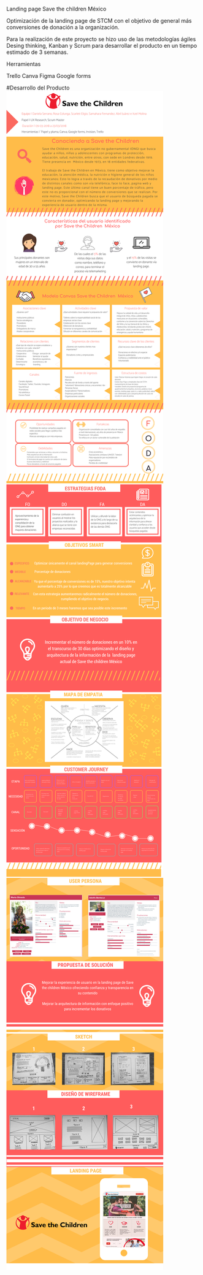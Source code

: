  Landing page Save the children México

 Optimización de la landing page de STCM con el objetivo de general más conversiones de donación a la organización.

Para la realización de este proyecto se hizo uso de las metodologías ágiles Desing thinking, Kanban y Scrum para desarrollar el producto en un tiempo estimado de 3 semanas.

Herramientas

Trello
Canva
Figma
Google forms



#Desarrollo del Producto
![stcm_1](img/stcm_1.png)
![stcm_2](img/stcm_2.png)
![stcm_3](img/stcm_3.png)
